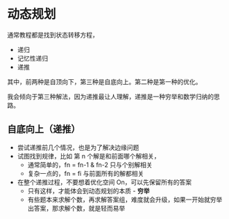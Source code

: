 # 动态规划

通常教程都是找到状态转移方程，

- 递归
- 记忆性递归
- 递推

其中，前两种是自顶向下，第三种是自底向上。第二种是第一种的优化。

我会倾向于第三种解法，因为递推最让人理解，递推是一种穷举和数学归纳的思路。

## 自底向上（递推）

- 尝试递推前几个情况，也是为了解决边缘问题
- 试图找到规律，比如 第 n 个解是和前面哪个解相关，
  - 通常简单的，fn = fn-1 & fn-2 只与个别解相关
  - 复杂一点的，fn = fi 与前面所有的解都相关
- 在整个递推过程，不要想着优化空间 On，可以先保留所有的答案
  - 只有这样，才能体会到动态规划的本质 - **穷举**
  - 有些题本来求解个数，再求解答案组，难度就会升级，如果一开始就穷举出答案，那求解个数，就是轻而易举
